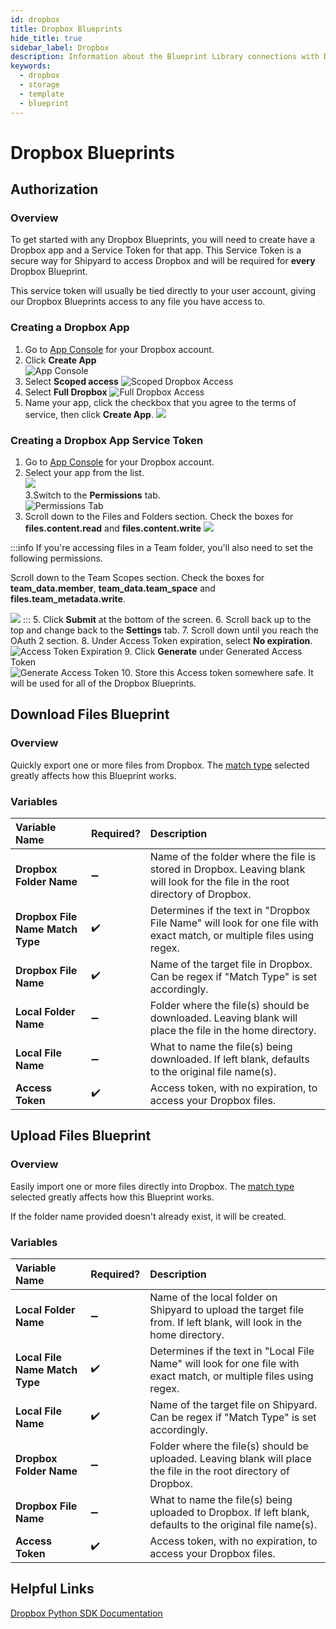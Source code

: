 ```yaml
---
id: dropbox
title: Dropbox Blueprints
hide_title: true
sidebar_label: Dropbox
description: Information about the Blueprint Library connections with Dropbox.
keywords:
  - dropbox
  - storage
  - template
  - blueprint
---
```


# Dropbox Blueprints

## Authorization

### Overview

To get started with any Dropbox Blueprints, you will need to create have a Dropbox app and a Service Token for that app. This Service Token is a secure way for Shipyard to access Dropbox and will be required for **every** Dropbox Blueprint.

This service token will usually be tied directly to your user account, giving our Dropbox Blueprints access to any file you have access to.

### Creating a Dropbox App

1. Go to [App Console](https://www.dropbox.com/developers/apps) for your Dropbox account.
2. Click **Create App**  
![App Console](../.gitbook/assets/shipyard_2021_09_20_22_35_27.png)
3. Select **Scoped access**
![Scoped Dropbox Access](../.gitbook/assets/shipyard_2021_09_20_22_36_50.png)
4. Select **Full Dropbox**
![Full Dropbox Access](../.gitbook/assets/shipyard_2021_09_20_22_37_27.png)
5. Name your app, click the checkbox that you agree to the terms of service, then click **Create App**.
![](../.gitbook/assets/shipyard_2021_09_20_22_38_25.png)

### Creating a Dropbox App Service Token
1. Go to [App Console](https://www.dropbox.com/developers/apps) for your Dropbox account.
2. Select your app from the list.  
![](../.gitbook/assets/shipyard_2021_09_20_23_12_11.png)  
3.Switch to the **Permissions** tab.   
![Permissions Tab](../.gitbook/assets/shipyard_2021_09_20_22_58_15.png)
4. Scroll down to the Files and Folders section. Check the boxes for **files.content.read** and **files.content.write**
![](../.gitbook/assets/shipyard_2021_09_20_22_59_32.png)

:::info
If you're accessing files in a Team folder, you'll also need to set the following permissions.

Scroll down to the Team Scopes section. Check the boxes for **team_data.member**, **team_data.team_space** and **files.team_metadata.write**.

![](../.gitbook/assets/shipyard_2021_09_20_23_02_24.png)
:::
5. Click **Submit** at the bottom of the screen.
6. Scroll back up to the top and change back to the **Settings** tab.
7. Scroll down until you reach the OAuth 2 section.
8. Under Access Token expiration, select **No expiration**.
![Access Token Expiration](../.gitbook/assets/shipyard_2021_09_20_22_52_38.png)
9. Click **Generate** under Generated Access Token  
![Generate Access Token](../.gitbook/assets/shipyard_2021_09_20_22_53_25.png)
10. Store this Access token somewhere safe. It will be used for all of the Dropbox Blueprints.

## Download Files Blueprint

### Overview

Quickly export one or more files from Dropbox. The [match type](../reference/blueprint-library/match-type.md) selected greatly affects how this Blueprint works.

### Variables

| Variable Name |Required?| Description |
|:---|:---|:--|
| **Dropbox Folder Name** |➖ | Name of the folder where the file is stored in Dropbox. Leaving blank will look for the file in the root directory of Dropbox. |
| **Dropbox File Name Match Type** | ✔️ | Determines if the text in "Dropbox File Name" will look for one file with exact match, or multiple files using regex. |
| **Dropbox File Name** | ✔️ | Name of the target file in Dropbox. Can be regex if "Match Type" is set accordingly. |
| **Local Folder Name** | ➖ | Folder where the file(s) should be downloaded. Leaving blank will place the file in the home directory. |
| **Local File Name** |➖ | What to name the file(s) being downloaded. If left blank, defaults to the original file name(s). |
| **Access Token** | ✔️ | Access token, with no expiration, to access your Dropbox files. |

## Upload Files Blueprint

### Overview

Easily import one or more files directly into Dropbox. The [match type](../reference/blueprint-library/match-type.md) selected greatly affects how this Blueprint works.

If the folder name provided doesn't already exist, it will be created.

### Variables

| Variable Name | Required? | Description |
|:---|:---|:---|
| **Local Folder Name** | ➖ |Name of the local folder on Shipyard to upload the target file from. If left blank, will look in the home directory. |
| **Local File Name Match Type** | ✔️ | Determines if the text in "Local File Name" will look for one file with exact match, or multiple files using regex. |
| **Local File Name** | ✔️ | Name of the target file on Shipyard. Can be regex if "Match Type" is set accordingly. |
| **Dropbox Folder Name** | ➖ |Folder where the file(s) should be uploaded. Leaving blank will place the file in the root directory of Dropbox. |
| **Dropbox File Name** | ➖ | What to name the file(s) being uploaded to Dropbox. If left blank, defaults to the original file name(s). |
| **Access Token** | ✔️ | Access token, with no expiration, to access your Dropbox files. |

## Helpful Links

[Dropbox Python SDK Documentation](https://github.com/dropbox/dropbox-sdk-python)
